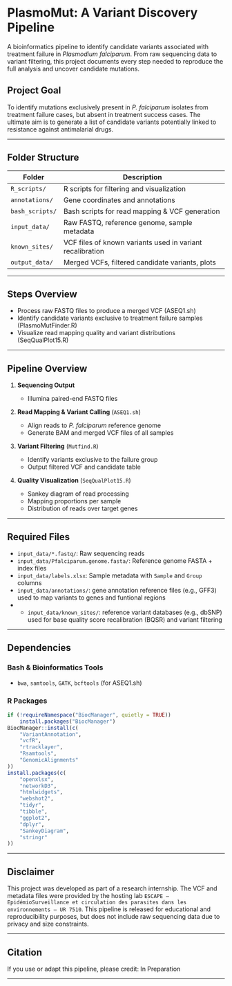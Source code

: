 # PlasmoMut: A Variant Discovery Pipeline
A bioinformatics pipeline to identify candidate variants associated with treatment failure in *Plasmodium falciparum*. From raw sequencing data to variant filtering, this project documents every step needed to reproduce the full analysis and uncover candidate mutations.

## Project Goal

To identify mutations exclusively present in *P. falciparum* isolates from treatment failure cases, but absent in treatment success cases. The ultimate aim is to generate a list of candidate variants potentially linked to resistance against antimalarial drugs.

---

## Folder Structure

| Folder         | Description |
|----------------|-------------|
| `R_scripts/`   | R scripts for filtering and visualization |
| `annotations/` | Gene coordinates and annotations |
| `bash_scripts/` | Bash scripts for read mapping & VCF generation |
| `input_data/`  | Raw FASTQ, reference genome, sample metadata |
| `known_sites/` | VCF files of known variants used in variant recalibration |
| `output_data/` | Merged VCFs, filtered candidate variants, plots |

---

## Steps Overview

- Process raw FASTQ files to produce a merged VCF (ASEQ1.sh)
- Identify candidate variants exclusive to treatment failure samples (PlasmoMutFinder.R)
- Visualize read mapping quality and variant distributions (SeqQualPlot15.R)

---

##  Pipeline Overview

1. **Sequencing Output**  
   - Illumina paired-end FASTQ files

2. **Read Mapping & Variant Calling** (`ASEQ1.sh`)  
   - Align reads to *P. falciparum* reference genome  
   - Generate BAM and merged VCF files of all samples

3. **Variant Filtering** (`Mutfind.R`)  
   - Identify variants exclusive to the failure group  
   - Output filtered VCF and candidate table

4. **Quality Visualization** (`SeqQualPlot15.R`)  
   - Sankey diagram of read processing  
   - Mapping proportions per sample  
   - Distribution of reads over target genes

---

## Required Files

- `input_data/*.fastq/`: Raw sequencing reads  
- `input_data/Pfalciparum.genome.fasta/`: Reference genome FASTA + index files  
- `input_data/labels.xlsx`: Sample metadata with `Sample` and `Group` columns
- `input_data/annotations/`: gene annotation reference files (e.g., GFF3) used to map variants to genes and funtional regions
- - `input_data/known_sites/`: reference variant databases (e.g., dbSNP) used for base quality score recalibration (BQSR) and variant filtering

---

##  Dependencies

### Bash & Bioinformatics Tools

- `bwa`, `samtools`, `GATK`, `bcftools` (for ASEQ1.sh)

### R Packages

```r
if (!requireNamespace("BiocManager", quietly = TRUE))
    install.packages("BiocManager")
BiocManager::install(c(
    "VariantAnnotation", 
    "vcfR", 
    "rtracklayer", 
    "Rsamtools", 
    "GenomicAlignments"
))
install.packages(c(
    "openxlsx", 
    "networkD3", 
    "htmlwidgets", 
    "webshot2", 
    "tidyr", 
    "tibble", 
    "ggplot2", 
    "dplyr", 
    "SankeyDiagram", 
    "stringr"
))
```

---

## Disclaimer

This project was developed as part of a research internship. The VCF and metadata files were provided by the hosting lab `ESCAPE – EpidémioSurveillance et circulation des parasites dans les environnements – UR 7510`. This pipeline is released for educational and reproducibility purposes, but does not include raw sequencing data due to privacy and size constraints.

---

## Citation

If you use or adapt this pipeline, please credit:
In Preparation

---
